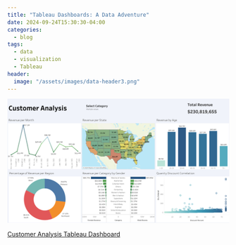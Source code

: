 ```yaml
---
title: "Tableau Dashboards: A Data Adventure"
date: 2024-09-24T15:30:30-04:00
categories:
  - blog
tags:
  - data
  - visualization
  - Tableau
header:
  image: "/assets/images/data-header3.png"
---
```



![Customer Analysis Dashboard](/assets/images/SS-customer-analysis.png)

[Customer Analysis Tableau Dashboard](https://public.tableau.com/app/profile/greg.whitmore/viz/CustomerAnalysis_17272105095310/CustomerAnalysis)